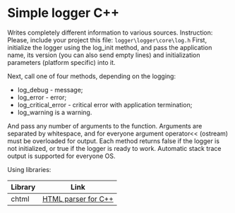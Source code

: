 # Simple logger C++

Writes completely different information to various sources. Instruction:
Please, include your project this file:
```logger\logger\core\log.h```
First, initialize the logger using the log_init method, and pass the application name, its version (you can also send empty lines) and initialization parameters (platform specific) into it. 

Next, call one of four methods, depending on the logging:
- log_debug - message;
- log_error - error;
- log_critical_error - critical error with application termination;
- log_warning is a warning.

And pass any number of arguments to the function. Arguments are separated by whitespace, and for everyone argument operator<< (ostream) must be overloaded for output. Each method returns false if the logger is not initialized, or true if the logger is ready to work. Automatic stack trace output is supported for everyone OS.

Using libraries:

| Library | Link |
| ------ | ------ |
| chtml | [HTML parser for C++][chtml_link] |


   [chtml_link]: <https://github.com/tinfoilboy/CTML>
